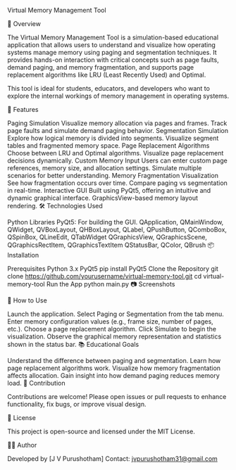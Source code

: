 Virtual Memory Management Tool

🧠 Overview

The Virtual Memory Management Tool is a simulation-based educational application that allows users to understand and visualize how operating systems manage memory using paging and segmentation techniques. It provides hands-on interaction with critical concepts such as page faults, demand paging, and memory fragmentation, and supports page replacement algorithms like LRU (Least Recently Used) and Optimal.

This tool is ideal for students, educators, and developers who want to explore the internal workings of memory management in operating systems.

🚀 Features

Paging Simulation
Visualize memory allocation via pages and frames.
Track page faults and simulate demand paging behavior.
Segmentation Simulation
Explore how logical memory is divided into segments.
Visualize segment tables and fragmented memory space.
Page Replacement Algorithms
Choose between LRU and Optimal algorithms.
Visualize page replacement decisions dynamically.
Custom Memory Input
Users can enter custom page references, memory size, and allocation settings.
Simulate multiple scenarios for better understanding.
Memory Fragmentation Visualization
See how fragmentation occurs over time.
Compare paging vs segmentation in real-time.
Interactive GUI
Built using PyQt5, offering an intuitive and dynamic graphical interface.
GraphicsView-based memory layout rendering.
🛠️ Technologies Used

Python Libraries
PyQt5: For building the GUI.
QApplication, QMainWindow, QWidget, QVBoxLayout, QHBoxLayout, QLabel, QPushButton, QComboBox, QSpinBox, QLineEdit, QTabWidget
QGraphicsView, QGraphicsScene, QGraphicsRectItem, QGraphicsTextItem
QStatusBar, QColor, QBrush
📦 Installation

Prerequisites
Python 3.x
PyQt5
pip install PyQt5
Clone the Repository
git clone https://github.com/yourusername/virtual-memory-tool.git
cd virtual-memory-tool
Run the App
python main.py
📷 Screenshots



🧪 How to Use

Launch the application.
Select Paging or Segmentation from the tab menu.
Enter memory configuration values (e.g., frame size, number of pages, etc.).
Choose a page replacement algorithm.
Click Simulate to begin the visualization.
Observe the graphical memory representation and statistics shown in the status bar.
📚 Educational Goals

Understand the difference between paging and segmentation.
Learn how page replacement algorithms work.
Visualize how memory fragmentation affects allocation.
Gain insight into how demand paging reduces memory load.
🙌 Contribution

Contributions are welcome! Please open issues or pull requests to enhance functionality, fix bugs, or improve visual design.

📄 License

This project is open-source and licensed under the MIT License.

👨‍💻 Author

Developed by [J V Purushotham]
Contact: jvpurushotham31@gmail.com
